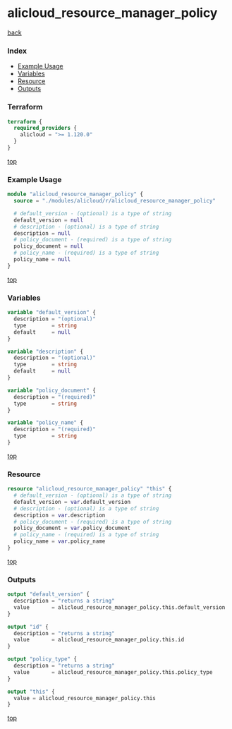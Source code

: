 # alicloud_resource_manager_policy

[back](../alicloud.md)

### Index

- [Example Usage](#example-usage)
- [Variables](#variables)
- [Resource](#resource)
- [Outputs](#outputs)

### Terraform

```terraform
terraform {
  required_providers {
    alicloud = ">= 1.120.0"
  }
}
```

[top](#index)

### Example Usage

```terraform
module "alicloud_resource_manager_policy" {
  source = "./modules/alicloud/r/alicloud_resource_manager_policy"

  # default_version - (optional) is a type of string
  default_version = null
  # description - (optional) is a type of string
  description = null
  # policy_document - (required) is a type of string
  policy_document = null
  # policy_name - (required) is a type of string
  policy_name = null
}
```

[top](#index)

### Variables

```terraform
variable "default_version" {
  description = "(optional)"
  type        = string
  default     = null
}

variable "description" {
  description = "(optional)"
  type        = string
  default     = null
}

variable "policy_document" {
  description = "(required)"
  type        = string
}

variable "policy_name" {
  description = "(required)"
  type        = string
}
```

[top](#index)

### Resource

```terraform
resource "alicloud_resource_manager_policy" "this" {
  # default_version - (optional) is a type of string
  default_version = var.default_version
  # description - (optional) is a type of string
  description = var.description
  # policy_document - (required) is a type of string
  policy_document = var.policy_document
  # policy_name - (required) is a type of string
  policy_name = var.policy_name
}
```

[top](#index)

### Outputs

```terraform
output "default_version" {
  description = "returns a string"
  value       = alicloud_resource_manager_policy.this.default_version
}

output "id" {
  description = "returns a string"
  value       = alicloud_resource_manager_policy.this.id
}

output "policy_type" {
  description = "returns a string"
  value       = alicloud_resource_manager_policy.this.policy_type
}

output "this" {
  value = alicloud_resource_manager_policy.this
}
```

[top](#index)